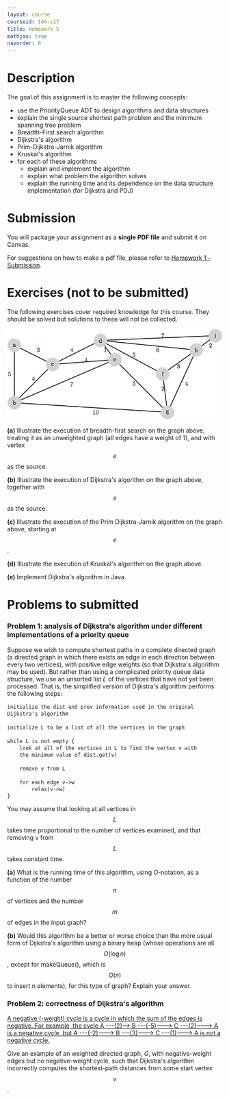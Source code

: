 ```yaml
---
layout: course
courseid: 146-s17
title: Homework 5
mathjax: true
navorder: 0
---
```


# Description

The goal of this assignment is to master the following concepts:

- use the PriorityQueue ADT to design algorithms and data structures
- explain the single source shortest path problem and the minimum spanning tree problem
- Breadth-First search algorithm
- Dijkstra's algorithm
- Prim-Dijkstra-Jarnik algorithm
- Kruskal's algorithm
- for each of these algorithms
    - explain and implement the algorithm
    - explain what problem the algorithm solves
    - explain the running time and its dependence on the data structure implementation (for Dijkstra and PDJ)

# Submission

You will package your assignment as a __single PDF file__ and submit it on Canvas.

For suggestions on how to make a pdf file, please refer to [Homework 1 - Submission](homework01.html#Submission).

# Exercises (not to be submitted)

The following exercises cover required knowledge for this course. They should be solved but solutions to these will not be collected.


![](hw10-0a.png)

__(a)__ Illustrate the execution of breadth-first search on the graph above, treating it as an unweighted graph (all edges have a weight of 1), and with vertex $$e$$ as the source.

__(b)__ Illustrate the execution of Dijkstra's algorithm on the graph above, together with $$e$$ as the source.

__(c)__ Illustrate the execution of the Prim Dijkstra-Jarnik algorithm on the graph above, starting at $$e$$.

__(d)__ Illustrate the execution of Kruskal's algorithm on the graph above.

__(e)__ Implement Dijkstra's algorithm in Java.

# Problems to submitted

### Problem 1: analysis of Dijkstra's algorithm under different implementations of a priority queue

Suppose we wish to compute shortest paths in a complete directed graph (a directed graph in which there exists an edge in each direction between every two vertices), with positive edge weights (so that Dijkstra's algorithm may be used). But rather than using a complicated priority queue data structure, we use an unsorted list $L$ of the vertices that have not yet been processed. That is, the simplified version of Dijkstra's algorithm performs the following steps:

```
initialize the dist and prev information used in the original Dijkstra's algorithm

initialize L to be a list of all the vertices in the graph

while L is not empty {
    look at all of the vertices in L to find the vertex v with
    the minimum value of dist.get(v)

    remove v from L

    for each edge v->w
        relax(v->w)
}
```

You may assume that looking at all vertices in $$L$$ takes time proportional to the number of vertices examined, and that removing v from $$L$$ takes constant time.

__(a)__ What is the running time of this algorithm, using $O$-notation, as a function of the number $$n$$ of vertices and the number $$m$$ of edges in the input graph?

__(b)__ Would this algorithm be a better or worse choice than the more usual form of Dijkstra's algorithm using a binary heap (whose operations are all $$O(\log n)$$, except for makeQueue(), which is $$O(n)$$ to insert n elements), for this type of graph? Explain your answer.


### Problem 2: correctness of Dijkstra's algorithm

<ins>A negative (-weight) cycle is a cycle in which the sum of the edges is negative. For example, the cycle A ---(2)--> B ---(-5)---> C ---(2)---> A is a negative cycle, but A ---(-2)---> B ---(3)---> C ---(1)---> A is not a negative cycle.</ins>

Give an example of an weighted directed graph, $G$, with negative-weight edges but no negative-weight cycle, such that Dijkstra's algorithm incorrectly computes the shortest-path distances from some start vertex $$v$$.
